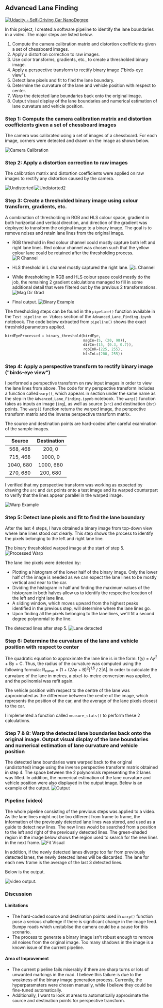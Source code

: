 ## Advanced Lane Finding
[![Udacity - Self-Driving Car NanoDegree](https://s3.amazonaws.com/udacity-sdc/github/shield-carnd.svg)](http://www.udacity.com/drive)

In this project, I created a software pipeline to identify the lane boundaries in a video. The major steps are listed below.
1. Compute the camera calibration matrix and distortion coefficients given a set of chessboard images.
2. Apply a distortion correction to raw images.
3. Use color transforms, gradients, etc., to create a thresholded binary image.
4. Apply a perspective transform to rectify binary image ("birds-eye view").
5. Detect lane pixels and fit to find the lane boundary.
6. Determine the curvature of the lane and vehicle position with respect to center.
7. Warp the detected lane boundaries back onto the original image.
8. Output visual display of the lane boundaries and numerical estimation of lane curvature and vehicle position.

[//]: # (Image References)

[image0]: ./output_images/camera_cal.jpg "Camera Calibration"
[image1]: ./output_images/Undistorted.jpg "Undistorted"
[image2]: ./output_images/Undistorted2.jpg "Undistorted2"
[image3]: ./output_images/binary_combo.jpg "Binary Example"
[image4]: ./output_images/birds_eye.jpg "Warp Example"
[image5]: ./output_images/colour_fit_lines.jpg "Fit Visual"
[image6]: ./output_images/final_output.jpg "Output"
[image7]: ./output_images/R_channel.jpg "R Channel"
[image8]: ./output_images/L_channel.jpg "L Channel"
[image9]: ./output_images/Mag_Dir_Grad.jpg "Magnitude & Direction of Gradients"
[image10]: ./output_images/lane_detected.png "Lane Detected"
[image11]: ./output_images/warped.jpg "Processed Warp"
[video]: ./output_videos/project_video_output.gif "Video"

### Step 1: Compute the camera calibration matrix and distortion coefficients given a set of chessboard images
The camera was calibrated using a set of images of a chessboard. For each image, corners were detected and drawn on the image as shown below.

![Camera Calibration][image0]

### Step 2: Apply a distortion correction to raw images
The calibration matrix and distortion coefficients were applied on raw images to rectify any distortion caused by the camera.

![Undistorted][image1]
![Undistorted2][image2]

### Step 3: Create a thresholded binary image using colour transform, gradients, etc.
A combination of thresholding in RGB and HLS colour space, gradient in both horizontal and vertical direction, and direction of the gradient was deployed to transform the original image to a binary image. The goal is to remove noises and retain lane lines from the original image. 
* RGB threshold in Red colour channel could mostly capture both left and right lane lines. Red colour channel was chosen such that the yellow colour lane could be retained after the thresholding process.
![R Channel][image7]

* HLS threshold in L channel mostly captured the right lane.
![L Channel][image8]

* While thresholding in RGB and HLS colour space could mostly do the job, the remaining 2 gradient calculations managed to fill in some additional detail that were filtered out by the previous 2 transformations.
![Mag Dir Grad][image9]

* Final output.
![Binary Example][image3]

The thresholding steps can be found in the `pipeline()` function available in the `Test pipeline on Videos` section of the `Advanced_Lane_Finding.ipynb` notebook. The code below extracted from `pipeline()` shows the exact threshold parameters applied.

```python
birdEyeProcessed = binary_threshold(birdEye, 
                                    magIn=(5, (20, 90)), 
                                    dirIn=(15, (0.3, 0.7)),
                                    rgbInR=(225, 255), 
                                    hlsInL=(200, 255))
```

### Step 4: Apply a perspective transform to rectify binary image ("birds-eye view")
I performed a perspective transform on raw input images in order to view the lane lines from above. The code for my perspective transform includes a function called `warp()`, which appears in section under the same name as the step in the `Advanced_Lane_Finding.ipynb` notebook. The `warp()` function takes as inputs an image (`img`), as well as source (`src`) and destination (`dst`) points. The `warp()` function returns the warped image, the perspective transform matrix and the inverse perspective transform matrix.

The source and destination points are hard-coded after careful examination of the sample images.

| Source        | Destination   | 
|:-------------:|:-------------:| 
| 568, 468      | 200, 0        | 
| 715, 468      | 1000, 0       |
| 1040, 680     | 1000, 680     |
| 270, 680      | 200, 680      |

I verified that my perspective transform was working as expected by drawing the `src` and `dst` points onto a test image and its warped counterpart to verify that the lines appear parallel in the warped image.

![Warp Example][image4]

### Step 5: Detect lane pixels and fit to find the lane boundary
After the last 4 steps, I have obtained a binary image from top-down view where lane lines stood out clearly. This step shows the process to identify the pixels belonging to the left and right lane line.

The binary thresholded warped image at the start of step 5.
![Processed Warp][image11]

The lane line pixels were detected by:
* Plotting a histogram of the lower half of the binary image. Only the lower half of the image is needed as we can expect the lane lines to be mostly vertical and near to the car. 
* Dividing the histogram in half and finding the maximum values of the histogram in both halves allow us to identify the respective location of the left and right lane line.
* A sliding window, which moves upward from the highest peaks identified in the previous step, will determine where the lane lines go.
* Upon finding all the pixels belonging to the lane lines, we'll fit a second degree polynomial to the line. 

The detected lines after step 5.
![Lane detected][image10]

### Step 6: Determine the curvature of the lane and vehicle position with respect to center
The quadratic equation to approximate the lane line is in the form: f(y) = Ay<sup>2</sup> + By + C. Thus, the radius of the curvature was computed using the following formula: R<sub>curve</sub> = (1 + (2Ay + B)<sup>2</sup>)<sup>1.5</sup> / 2|A|. In order to calculate the curvature of the lane in metres, a pixel-to-metre conversion was applied, and the polinomial was refit again.

The vehicle position with respect to the centre of the lane was approximated as the difference between the centre of the image, which represents the position of the car, and the average of the lane pixels closest to the car.

I implemented a function called `measure_stats()` to perform these 2 calculations.

### Step 7 & 8: Warp the detected lane boundaries back onto the original image. Output visual display of the lane boundaries and numerical estimation of lane curvature and vehicle position

The detected lane boundaries were warped back to the original (undistorted) image using the inverse perspective transform matrix obtained in step 4. The space between the 2 polynomials representing the 2 lanes was filled. In addition, the numerical estimation of the lane curvature and vehicle position were also displayed in the output image. Below is an example of the output.
![Output][image6]

### Pipeline (video)
The whole pipeline consisting of the previous steps was applied to a video. As the lane lines might not be too different from frame to frame, the information of the previously detected lane lines was stored, and used as a guide to detect new lines. The new lines would be searched from a position to the left and right of the previously detected lines. The green-shaded region in the image below shows the region used to search for the new lines in the next frame.
![Fit Visual][image5]

In addition, if the newly detected lanes diverge too far from previously detected lanes, the newly detected lanes will be discarded. The lane for each new frame is the average of the last 3 detected lines.

Below is the output.

![video output][video].

### Discussion
#### Limitations
- The hard-coded source and destination points used in `warp()` function pose a serious challenge if there is significant change in the image feed. Bumpy roads which unstablise the camera could be a cause for this scenario.
- The process to generate a binary image isn't robust enough to remove all noises from the original image. Too many shadows in the image is a known issue of the current pipeline.

#### Area of Improvement
- The current pipeline fails miserably if there are sharp turns or lots of unwanted markings in the road. I believe this failure is due to the weakness of the binary image generation process. Currently, the hyperparameters were chosen manually, while I believe they could be fine-tuned automatically.
- Additionally, I want to look at areas to automatically approximate the source and destination points for perspective transform.
